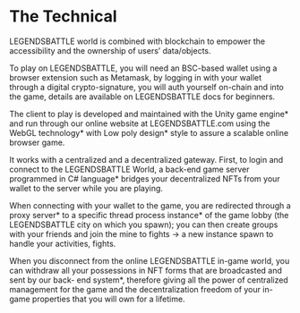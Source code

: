 # The Technical

LEGENDSBATTLE world is combined with blockchain to empower the accessibility and the ownership of users’ data/objects.

To play on LEGENDSBATTLE, you will need an BSC-based wallet using a browser extension such as Metamask, by logging in with your wallet through a digital crypto-signature, you will auth yourself on-chain and into the game, details are available on LEGENDSBATTLE docs for beginners.

The client to play is developed and maintained with the Unity game engine\* and run through our online website at LEGENDSBATTLE.com using the WebGL technology\* with Low poly design\* style to assure a scalable online browser game.

It works with a centralized and a decentralized gateway. First, to login and connect to the LEGENDSBATTLE World, a back-end game server programmed in C# language\* bridges your decentralized NFTs from your wallet to the server while you are playing.

When connecting with your wallet to the game, you are redirected through a proxy server\* to a specific thread process instance\* of the game lobby (the LEGENDSBATTLE city on which you spawn); you can then create groups with your friends and join the mine to fights -> a new instance spawn to handle your activities, fights.

When you disconnect from the online LEGENDSBATTLE in-game world, you can withdraw  all your possessions in NFT forms that are broadcasted and sent by our back- end system\*, therefore giving all the power of centralized management for the game and the decentralization freedom of your in-game properties that you will own for a lifetime.

